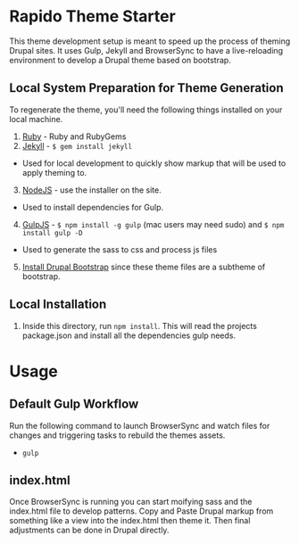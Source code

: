 # Rapido Theme Starter
This theme development setup is meant to speed up the process of theming Drupal sites. It uses Gulp, Jekyll and BrowserSync to have a live-reloading environment to develop a Drupal theme based on bootstrap.

## Local System Preparation for Theme Generation

To regenerate the theme, you'll need the following things installed on your local machine.

1. [Ruby](https://jekyllrb.com/docs/installation/) - Ruby and RubyGems
2. [Jekyll](http://jekyllrb.com/) - `$ gem install jekyll`
  - Used for local development to quickly show markup that will be used to apply theming to.
3. [NodeJS](http://nodejs.org) - use the installer on the site.
  - Used to install dependencies for Gulp.
4. [GulpJS](https://github.com/gulpjs/gulp) - `$ npm install -g gulp` (mac users may need sudo) and `$ npm install gulp -D`
  - Used to generate the sass to css and process js files
5. [Install Drupal Bootstrap](https://www.drupal.org/project/bootstrap) since these theme files are a subtheme of bootstrap.

## Local Installation

1. Inside this directory, run `npm install`. This will read the projects package.json and install all the dependencies gulp needs.

# Usage

## Default Gulp Workflow

Run the following command to launch BrowserSync and watch files for changes and triggering tasks to rebuild the themes assets.
- `gulp`

## index.html
Once BrowserSync is running you can start moifying sass and the index.html file to develop patterns. Copy and Paste Drupal markup from something like a view into the index.html then theme it. Then final adjustments can be done in Drupal directly.
